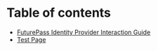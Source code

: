 # Table of contents

* [FuturePass Identity Provider Interaction Guide](README.md)
* [Test Page](test-page.md)
